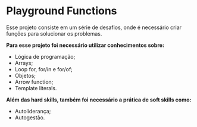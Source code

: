 # Playground Functions

Esse projeto consiste em um série de desafios, onde é necessário criar funções para solucionar os problemas.

**Para esse projeto foi necessário utilizar conhecimentos sobre:**

* Lógica de programação;
* Arrays;
* Loop for, for/in e for/of;
* Objetos;
* Arrow function;
* Template literals.

**Além das hard skills, também foi necessário a prática de soft skills como:**

* Autoliderança;
* Autogestão.